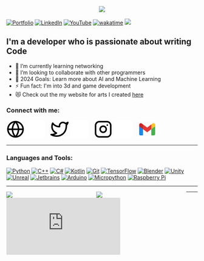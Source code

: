 <p align="center">
  <a href="https://github.com/DenverCoder1/readme-typing-svg">
    <img src="https://readme-typing-svg.demolab.com/?lines=Hi%20there,%20I'm%20Samwel%20-%20gamerTag%20IdrisFallout%20👋;I'm%20a%20developer%20who%20is%20passionate%20about%20writing%20Code;🌱%20I’m%20currently%20learning%20networking;👯%20I’m%20looking%20to%20collaborate%20with%20other%20programmers;🥅%202024%20Goals:%20Learn%20more%20about%20AI%20and%20Machine%20Learning;⚡%20Fun%20fact:%20I'm%20into%203d%20and%20game%20development;😻%20Check%20out%20the%20my%20website%20for%20arts%20I%20created:%20Portfolio;Remember%20to%20always%20satisfy%20your%20curiosity;&font=Fira%20Code&center=true&width=750&height=45&color=FFFFFF&vCenter=true&size=22&pause=1000">
  </a>
</p>

[![Portfolio](https://img.shields.io/badge/website-portfolio-brightgreen?style=for-the-badge)](https://waithakasam.com?utm_source=github&utm_medium=profile&utm_campaign=github_profile)
[![LinkedIn](https://img.shields.io/badge/LinkedIn-0077B5?style=for-the-badge&logo=linkedin&logoColor=white)](https://www.linkedin.com/in/idrisfallout/)
[![YouTube](https://img.shields.io/badge/YouTube-FF0000?style=for-the-badge&logo=youtube&logoColor=white)](https://www.youtube.com/channel/UCYt6hYd9jI2IiU4-SZj6V3Q?sub_confirmation=1)
[![wakatime](https://wakatime.com/badge/user/2c0646cf-caec-4711-a16a-c58ca1f2b52a.svg)](https://wakatime.com/@2c0646cf-caec-4711-a16a-c58ca1f2b52a)
![](https://komarev.com/ghpvc/?username=IdrisFallout&label=PROFILE+VIEWS)
<br>

## I'm a developer who is passionate about writing Code

- 🌱 I’m currently learning networking
- 👯 I’m looking to collaborate with other programmers
- 🥅 2024 Goals: Learn more about AI and Machine Learning
- ⚡ Fun fact: I'm into 3d and game development
- 😻 Check out the my website for arts I created [here](https://arts.waithakasam.com)

### Connect with me:

[![website](./img/globe-light.svg)](https://waithakasam.com?utm_source=github&utm_medium=profile&utm_campaign=github_profile#gh-light-mode-only)
[![website](./img/globe-dark.svg)](https://waithakasam.com?utm_source=github&utm_medium=profile&utm_campaign=github_profile#gh-dark-mode-only)
&nbsp;&nbsp;
[![website](./img/twitter-light.svg)](https://twitter.com/IdrisFallout#gh-light-mode-only)
[![website](./img/twitter-dark.svg)](https://twitter.com/IdrisFallout#gh-dark-mode-only)
&nbsp;&nbsp;
[![website](./img/instagram-light.svg)](https://www.instagram.com/IdrisFallout#gh-light-mode-only)
[![website](./img/instagram-dark.svg)](https://www.instagram.com/IdrisFallout#gh-dark-mode-only)
&nbsp;&nbsp;
[![website](./img/gmail-icon.svg)](mailto:business@waithakasam.com)

---

### Languages and Tools:

[![Python](https://img.shields.io/badge/-Python-0D1117?&logo=Python)](https://www.python.org)
[![C++](https://img.shields.io/badge/-C%2B%2B-0D1117?style=flat&logo=c%2B%2B&logoColor=white)](https://www.w3schools.com/cpp/cpp_intro.asp)
[![C#](https://img.shields.io/badge/-C%23-0D1117?style=flat&logo=c-sharp&logoColor=white)](https://docs.microsoft.com/en-us/dotnet/csharp/)
[![Kotlin](https://img.shields.io/badge/-Kotlin-0D1117?&logo=Kotlin)](https://kotlinlang.org)
[![Git](https://img.shields.io/badge/-Git-0D1117?&logo=Git)](https://git-scm.com)
[![TensorFlow](https://img.shields.io/badge/-TensorFlow-0D1117?&logo=TensorFlow)](https://www.tensorflow.org)
[![Blender](https://img.shields.io/badge/-Blender-0D1117?&logo=Blender)](https://www.blender.org)
[![Unity](https://img.shields.io/badge/-Unity-0D1117?&logo=Unity)](https://unity.com)
[![Unreal](https://img.shields.io/badge/-Unreal-0D1117?&logo=Unreal-Engine)](https://www.unrealengine.com)
[![Jetbrains](https://img.shields.io/badge/-Jetbrains-0D1117?&logo=Jetbrains)](https://www.jetbrains.com)
[![Arduino](https://img.shields.io/badge/-Arduino-0D1117?&logo=Arduino)](https://www.arduino.cc)
[![Micropython](https://img.shields.io/badge/-Micropython-0D1117?&logo=Micropython)](https://micropython.org)
[![Raspberry Pi](https://img.shields.io/badge/-Raspberry%20Pi-0D1117?&logo=Raspberry-Pi)](https://www.raspberrypi.org)

-------
<div class="wrapper">
  <img align="left" width="47%" src="https://github-readme-streak-stats.herokuapp.com?user=IdrisFallout&theme=dark">
  
  <img align="left" width="47%" src="https://github-readme-stats.vercel.app/api?username=IdrisFallout&show_icons=true&theme=dark">
</div>

-------
![Tracking Pixel](https://analytics.waithakasam.com/matomo.php?idsite=2&rec=1&utm_source=github&utm_medium=readme&utm_campaign=Profile)

[website]: https://waithakasam.com?utm_source=github&utm_medium=profile&utm_campaign=github_profile
[twitter]: https://twitter.com/IdrisFallout
[instagram]: https://instagram.com/samuel.jackey
[jupytersite]: https://jupyter.org
[htmlfive]: https://html5up.net
[pysite]: https://www.python.org
[sqlsite]: https://www.mysql.com
[gitsite]: https://git-scm.com
[csssite]: https://www.awwwards.com/websites/css3/
